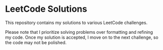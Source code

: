 # LeetCode Solutions

This repository contains my solutions to various LeetCode challenges.

Please note that I prioritize solving problems over formatting and refining my code. Once my solution is accepted, I move on to the next challenge, so the code may not be polished.
